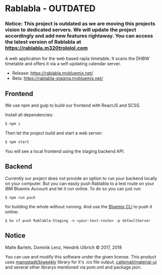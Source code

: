 Rablabla - OUTDATED
==============

### Notice: This project is outdated as we are moving this projects vision to dedicated servers. We will update the project accordingly and add new features rightaway. You can access the latest version of Rablabla at https://rablabla.m320trololol.com

A web application for the web based rapla timetable. It scans the DHBW timetable and offers it via a self-updating calendar server.

- Release: https://rablabla.mybluemix.net/
- Beta: https://rablabla-staging.mybluemix.net/

## Frontend

We use npm and gulp to build our frontend with ReactJS and SCSS.

Install all dependencies:
```bash
$ npm i
```
Then let the project build and start a web server:
```bash
$ npm start
```
You will see a local frontend using the staging backend API.

## Backend

Currently our project does not provide an option to run your backend locally on your computer. But you can easily push Rablabla to a test route on your IBM Bluemix Account and let it run online. To do so you can just run:

```
$ npm run pack
```

for building the whole without running. And use the [Bluemix CLI](https://console.bluemix.net/docs/cli/index.html) to push it online:

```
$ bx cf push Rablabla-Staging -n <your-test-route> -p defaultServer
```

## Notice

Malte Bartels, Dominik Lenz, Hendrik Ulbrich © 2017, 2018

You can use and modify this software under the given license. This product uses [mangstadt/biweekly](https://github.com/mangstadt/biweekly) library for it's .ics file output, [callemall/material-ui](https://github.com/callemall/material-ui) and several other librarys mentioned via pom.xml and package.json.

